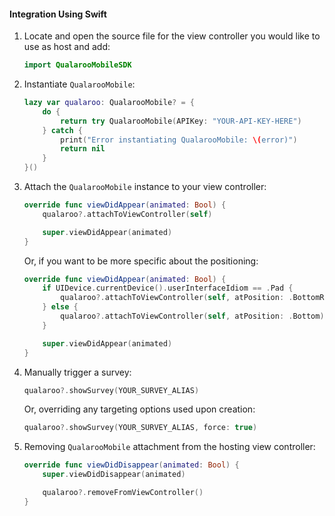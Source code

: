 #### Integration Using Swift

1. Locate and open the source file for the view controller you would like to use as host and add:

    ```swift
    import QualarooMobileSDK
    ```

2. Instantiate `QualarooMobile`:

    ```swift
    lazy var qualaroo: QualarooMobile? = {
        do {
            return try QualarooMobile(APIKey: "YOUR-API-KEY-HERE")
        } catch {
            print("Error instantiating QualarooMobile: \(error)")
            return nil
        }
    }()
    ```

3. Attach the `QualarooMobile` instance to your view controller:

    ```swift
    override func viewDidAppear(animated: Bool) {
        qualaroo?.attachToViewController(self)

        super.viewDidAppear(animated)
    }
    ```

    Or, if you want to be more specific about the positioning:

    ```swift
    override func viewDidAppear(animated: Bool) {
        if UIDevice.currentDevice().userInterfaceIdiom == .Pad {
            qualaroo?.attachToViewController(self, atPosition: .BottomRight)
        } else {
            qualaroo?.attachToViewController(self, atPosition: .Bottom)
        }

        super.viewDidAppear(animated)
    }
    ```

4. Manually trigger a survey:

    ```swift
    qualaroo?.showSurvey(YOUR_SURVEY_ALIAS)
    ```

    Or, overriding any targeting options used upon creation:

    ```swift
    qualaroo?.showSurvey(YOUR_SURVEY_ALIAS, force: true)
    ```

5. Removing `QualarooMobile` attachment from the hosting view controller:

    ```swift
    override func viewDidDisappear(animated: Bool) {
        super.viewDidDisappear(animated)

        qualaroo?.removeFromViewController()
    }
    ```
